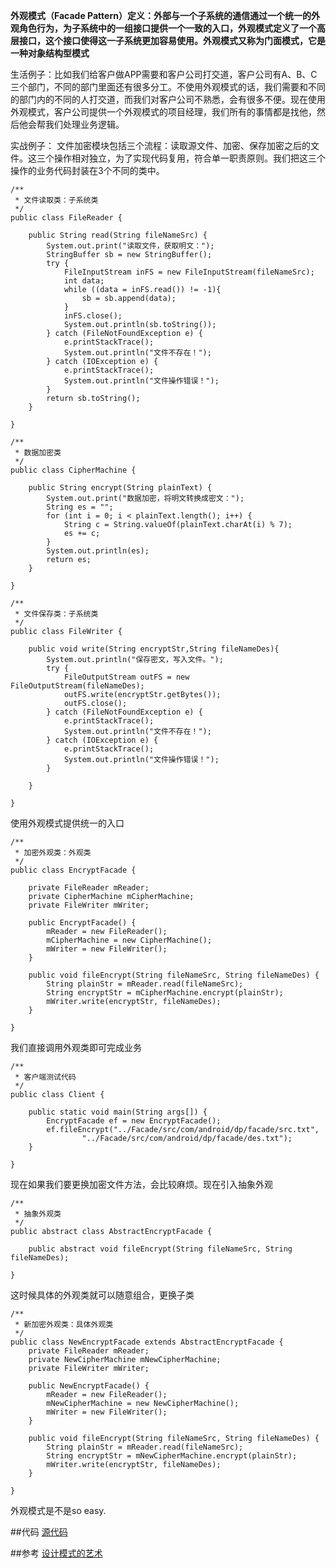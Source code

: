 **外观模式（Facade Pattern）定义：外部与一个子系统的通信通过一个统一的外观角色行为，为子系统中的一组接口提供一个一致的入口，外观模式定义了一个高层接口，这个接口使得这一子系统更加容易使用。外观模式又称为门面模式，它是一种对象结构型模式**

生活例子：比如我们给客户做APP需要和客户公司打交道，客户公司有A、B、C三个部门，不同的部门里面还有很多分工。不使用外观模式的话，我们需要和不同的部门内的不同的人打交道，而我们对客户公司不熟悉，会有很多不便。现在使用外观模式，客户公司提供一个外观模式的项目经理，我们所有的事情都是找他，然后他会帮我们处理业务逻辑。

实战例子：
文件加密模块包括三个流程：读取源文件、加密、保存加密之后的文件。这三个操作相对独立，为了实现代码复用，符合单一职责原则。我们把这三个操作的业务代码封装在3个不同的类中。
```
/**
 * 文件读取类：子系统类
 */
public class FileReader {

    public String read(String fileNameSrc) {
        System.out.print("读取文件，获取明文：");
        StringBuffer sb = new StringBuffer();
        try {
            FileInputStream inFS = new FileInputStream(fileNameSrc);
            int data;
            while ((data = inFS.read()) != -1){
                sb = sb.append(data);
            }
            inFS.close();
            System.out.println(sb.toString());
        } catch (FileNotFoundException e) {
            e.printStackTrace();
            System.out.println("文件不存在！");
        } catch (IOException e) {
            e.printStackTrace();
            System.out.println("文件操作错误！");
        }
        return sb.toString();
    }

}
```
```
/**
 * 数据加密类
 */
public class CipherMachine {

    public String encrypt(String plainText) {
        System.out.print("数据加密，将明文转换成密文：");
        String es = "";
        for (int i = 0; i < plainText.length(); i++) {
            String c = String.valueOf(plainText.charAt(i) % 7);
            es += c;
        }
        System.out.println(es);
        return es;
    }

}
```
```
/**
 * 文件保存类：子系统类
 */
public class FileWriter {

    public void write(String encryptStr,String fileNameDes){
        System.out.println("保存密文，写入文件。");
        try {
            FileOutputStream outFS = new FileOutputStream(fileNameDes);
            outFS.write(encryptStr.getBytes());
            outFS.close();
        } catch (FileNotFoundException e) {
            e.printStackTrace();
            System.out.println("文件不存在！");
        } catch (IOException e) {
            e.printStackTrace();
            System.out.println("文件操作错误！");
        }

    }

}
```
使用外观模式提供统一的入口
```
/**
 * 加密外观类：外观类
 */
public class EncryptFacade {

    private FileReader mReader;
    private CipherMachine mCipherMachine;
    private FileWriter mWriter;

    public EncryptFacade() {
        mReader = new FileReader();
        mCipherMachine = new CipherMachine();
        mWriter = new FileWriter();
    }

    public void fileEncrypt(String fileNameSrc, String fileNameDes) {
        String plainStr = mReader.read(fileNameSrc);
        String encryptStr = mCipherMachine.encrypt(plainStr);
        mWriter.write(encryptStr, fileNameDes);
    }

}
```
我们直接调用外观类即可完成业务
```
/**
 * 客户端测试代码
 */
public class Client {

    public static void main(String args[]) {
        EncryptFacade ef = new EncryptFacade();
        ef.fileEncrypt("../Facade/src/com/android/dp/facade/src.txt",
                "../Facade/src/com/android/dp/facade/des.txt");
    }

}
```
现在如果我们要更换加密文件方法，会比较麻烦。现在引入抽象外观
```
/**
 * 抽象外观类
 */
public abstract class AbstractEncryptFacade {

    public abstract void fileEncrypt(String fileNameSrc, String fileNameDes);

}
```
这时候具体的外观类就可以随意组合，更换子类
```
/**
 * 新加密外观类：具体外观类
 */
public class NewEncryptFacade extends AbstractEncryptFacade {
    private FileReader mReader;
    private NewCipherMachine mNewCipherMachine;
    private FileWriter mWriter;

    public NewEncryptFacade() {
        mReader = new FileReader();
        mNewCipherMachine = new NewCipherMachine();
        mWriter = new FileWriter();
    }

    public void fileEncrypt(String fileNameSrc, String fileNameDes) {
        String plainStr = mReader.read(fileNameSrc);
        String encryptStr = mNewCipherMachine.encrypt(plainStr);
        mWriter.write(encryptStr, fileNameDes);
    }

}
```
外观模式是不是so easy.

##代码
[源代码](https://github.com/liuhuiAndroid/design-pattern)

##参考
[设计模式的艺术](https://book.douban.com/subject/20493657)
